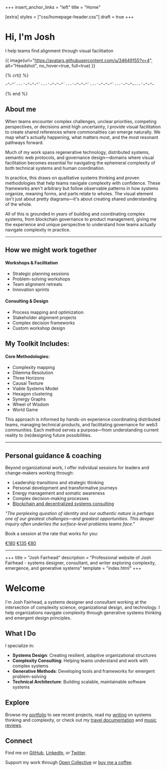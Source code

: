 +++
insert_anchor_links = "left"
title = "Home"


[extra]
styles = ["css/homepage-header.css"]
draft = true
+++

# Hi, I'm Josh

I help teams find alignment through visual facilitaiton

{{ image(url="https://avatars.githubusercontent.com/u/34649155?v=4", alt="Headshot", no_hover=true, full=true) }}

{% crt() %}

```
~^~^`---'~^~^~^`---'~^~^~^`---'~^~^~^`---'~^~^~^`---'~^~^~---'~^~^~
```
{% end %}


## About me

When teams encounter complex challenges, unclear priorities, competing perspectives, or decisions amid high uncertainty, I provide visual facilitation to create shared references where commonalities can emerge naturally. We map what's actually happening, what matters most, and the most resonant pathways forward.

Much of my work spans regenerative technology, distributed systems, semantic web protocols, and governance design—domains where visual facilitation becomes essential for navigating the ephemeral complexity of both technical systems and human coordination.

In practice, this draws on qualitative systems thinking and proven methodologies that help teams navigate complexity with confidence. These frameworks aren't arbitrary but follow observable patterns in how systems organize, meaning forms, and parts relate to wholes. The visual element isn't just about pretty diagrams—it's about creating shared understanding of the whole.

All of this is grounded in years of building and coordinating complex systems, from blockchain governance to product management, giving me the experience and unique perspective to understand how teams actually navigate complexity in practice.

--- 

## How we might work together

#### Workshops & Facilitation

- Strategic planning sessions
- Problem-solving workshops
- Team alignment retreats
- Innovation sprints

#### Consulting & Design

- Process mapping and optimization
- Stakeholder alignment projects
- Complex decision frameworks
- Custom workshop design

## My Toolkit Includes:

#### Core Methodologies:
  - Complexity mapping
  - Dilemma Resolution
  - Three Horizons
  - Causal Texture
  - Viable Systems Model
  - Hexagon clustering
  - Synergy Graphs
  - Wheel of Wisdom
  - World Game

This approach is informed by hands-on experience coordinating distributed teams, managing technical products, and facilitating governance for web3 communities. Each method serves a purpose—from understanding current reality to (re)designing future possibilities. 

--- 

## Personal guidance & coaching
Beyond organizational work, I offer individual sessions for leaders and change-makers working through:

- Leadership transitions and strategic thinking
- Personal development and transformative journeys
- Energy management and somatic awareness
- Complex decision-making processes
- [Blockchain and decentralized systems consulting](http://www.consulting.tothecosmos.org)

*"The perplexing question of identity and our authentic nature is perhaps one of our greatest challenges—and greatest opportunities. This deeper inquiry often underlies the surface-level problems teams face."*

Book a session at the rate that works for you:

<div class="buttons">
  <a href="https://buy.stripe.com/00g8xacwLevR3Kw7sv">€180</a>
  <a href="https://buy.stripe.com/8wMaFi8gv1J5bcY8wy">€135</a>
  <a href="https://buy.stripe.com/9AQ14I54jafB94Q8wx">€80</a>
</div>



----





\+++
title = "Josh Fairhead"
description = "Professional website of Josh Fairhead - systems designer, consultant, and writer exploring complexity, emergence, and generative systems"
template = "index.html"
+++




# Welcome

I'm Josh Fairhead, a systems designer and consultant working at the intersection of complexity science, organizational design, and technology. I help organizations navigate complexity through generative systems thinking and emergent design principles.

## What I Do

I specialize in:
- **Systems Design**: Creating resilient, adaptive organizational structures
- **Complexity Consulting**: Helping teams understand and work with complex systems
- **Generative Methods**: Developing tools and frameworks for emergent problem-solving
- **Technical Architecture**: Building scalable, maintainable software systems

## Explore

Browse my [portfolio](/portfolio) to see recent projects, read my [writing](/archive) on systems thinking and complexity, or check out my [travel documentation](/travel) and [music reviews](/music).

## Connect

Find me on [GitHub](https://github.com/joshfairhead), [LinkedIn](https://www.linkedin.com/in/joshfairhead/), or [Twitter](https://twitter.com/joshafairhead). 

Support my work through [Open Collective](https://opencollective.com/lens-and-method) or [buy me a coffee](https://buymeacoffee.com/joshafairhead).
